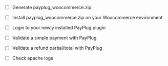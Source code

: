 - [ ] Generate payplug_woocommerce.zip
- [ ] Install payplug_woocommerce.zip on your Woocommerce environment
- [ ] Login to your newly installed PayPlug plugin
- [ ] Validate a simple payment with PayPlug
- [ ] Validate a refund partial/total with PayPlug
- [ ] Check apache logs


